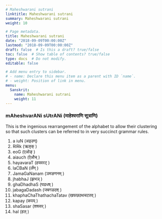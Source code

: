 ```yaml
---
# Maheshwarani sutrani
linktitle: Maheshwarani sutrani
summary: Maheshwarani sutrani
weight: 10

# Page metadata.
title: Maheshwarani sutrani
date: "2018-09-09T00:00:00Z"
lastmod: "2018-09-09T00:00:00Z"
draft: false  # Is this a draft? true/false
toc: false  # Show table of contents? true/false
type: docs  # Do not modify.
editable: false

# Add menu entry to sidebar.
# - name: Declare this menu item as a parent with ID `name`.
# - weight: Position of link in menu.
menu:
  Sanskrit:
    name: Maheshwarani sutrani
    weight: 11
---
```

<!------------------------------- MAHESHWARANI SUTRANI-------------------------->
<H3><B>mAheshvarANi sUtrANi
(&#2350;&#2366;&#2361;&#2375;&#2358;&#2381;&#2357;&#2352;&#2366;&#2339;&#2367;
&#2360;&#2370;&#2340;&#2381;&#2352;&#2366;&#2339;&#2367;)</B></H3>
This is the ingenious rearrangement of the alphabet to allow their clustering
so that such clusters can be referred to in very succinct grammar rules.
<OL>
<LI>a iuN (&#2309;&#2311;&#2313;&#2339;&#2381;)
<LI>RlRk
(&#2315;&#2316&#2325;&#2381; )
<LI>eoG
(&#2319;&#2323;&#2329;&#2381; )
<LI>aiauch
(&#2320;&#2324;&#2330;&#2381; )
<LI>hayavaraT
(&#2361;&#2351;&#2357;&#2352;&#2335;&#2381; )
<LI>laCBaN
(&#2354;&#2305;&#2339;&#2381; )
<LI>JamaGaNanam
(&#2334;&#2350;&#2329;&#2339;&#2344;&#2350;&#2381; )
<LI>jhabhaJ
(&#2333;&#2349;&#2334;&#2381; )
<LI>ghaDhadhaS
(&#2328;&#2338;&#2343;&#2359;&#2381; )
<LI>jabagaDadash
(&#2332;&#2348;&#2327;&#2337;&#2342;&#2358;&#2381; )
<LI>khaphaChaThathachaTatav
(&#2326;&#2347;&#2331;&#2336;&#2341;&#2330;&#2335;&#2340;&#2357;&#2381; )
<LI>kapay
(&#2325;&#2346;&#2351;&#2381; )
<LI>shaSasar
(&#2358;&#2359;&#2360;&#2352;&#2381; )
<LI>hal
(&#2361;&#2354;&#2381; )
</OL>

